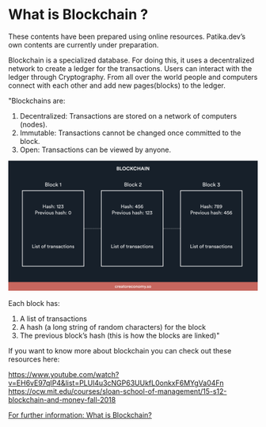 # What is Blockchain ?

These contents have been prepared using online resources. Patika.dev’s own contents are currently under preparation.

Blockchain is a specialized database. For doing this, it uses a decentralized network to create a ledger for the transactions. Users can interact with the ledger through Cryptography. From all over the world people and computers connect with each other and add new pages(blocks) to the ledger.

"Blockchains are:
1. Decentralized: Transactions are stored on a network of computers (nodes).
2. Immutable: Transactions cannot be changed once committed to the block. 
3. Open: Transactions can be viewed by anyone.

![images](https://raw.githubusercontent.com/Kodluyoruz/taskforce/main/Web3/whatisBlockchain/figures/images.png)

Each block has:
1. A list of transactions
2. A hash (a long string of random characters) for the block
3. The previous block’s hash (this is how the blocks are linked)"

If you want to know more about blockchain you can check out these resources here:

https://www.youtube.com/watch?v=EH6vE97qIP4&list=PLUl4u3cNGP63UUkfL0onkxF6MYgVa04Fn
https://ocw.mit.edu/courses/sloan-school-of-management/15-s12-blockchain-and-money-fall-2018

[For further information: What is Blockchain?](https://creatoreconomy.so/p/curious-beginner-guide-to-crypto?s=r)















